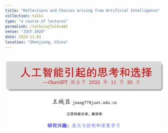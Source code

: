 ```yaml
---
title: "Reflections and Choices arising from Artificial Intelligence"  
collection: talks  
type: "a course of lectures"   
permalink: /talks/wjTalks4AI 
venue: "JUST 2024" 
date: 2024-11-01  
location: "Zhenjiang, China"  
---
```


<br/><img src='/images/talks.png'> 

